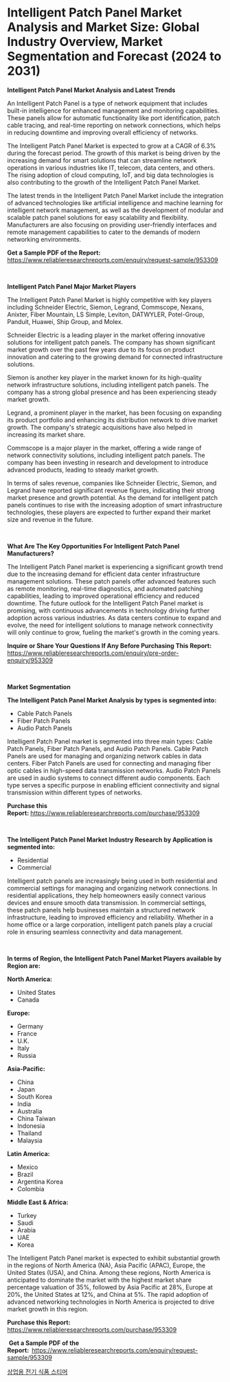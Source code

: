 <p><h1>Intelligent Patch Panel Market Analysis and Market Size: Global Industry Overview, Market Segmentation and Forecast (2024 to 2031)</h1></p><p><strong>Intelligent Patch Panel Market Analysis and Latest Trends</strong></p>
<p><p>An Intelligent Patch Panel is a type of network equipment that includes built-in intelligence for enhanced management and monitoring capabilities. These panels allow for automatic functionality like port identification, patch cable tracing, and real-time reporting on network connections, which helps in reducing downtime and improving overall efficiency of networks.</p><p>The Intelligent Patch Panel Market is expected to grow at a CAGR of 6.3% during the forecast period. The growth of this market is being driven by the increasing demand for smart solutions that can streamline network operations in various industries like IT, telecom, data centers, and others. The rising adoption of cloud computing, IoT, and big data technologies is also contributing to the growth of the Intelligent Patch Panel Market.</p><p>The latest trends in the Intelligent Patch Panel Market include the integration of advanced technologies like artificial intelligence and machine learning for intelligent network management, as well as the development of modular and scalable patch panel solutions for easy scalability and flexibility. Manufacturers are also focusing on providing user-friendly interfaces and remote management capabilities to cater to the demands of modern networking environments.</p></p>
<p><strong>Get a Sample PDF of the Report:&nbsp;</strong> <a href="https://www.reliableresearchreports.com/enquiry/request-sample/953309">https://www.reliableresearchreports.com/enquiry/request-sample/953309</a></p>
<p>&nbsp;</p>
<p><strong>Intelligent Patch Panel Major Market Players</strong></p>
<p><p>The Intelligent Patch Panel Market is highly competitive with key players including Schneider Electric, Siemon, Legrand, Commscope, Nexans, Anixter, Fiber Mountain, LS Simple, Leviton, DATWYLER, Potel-Group, Panduit, Huawei, Ship Group, and Molex.</p><p>Schneider Electric is a leading player in the market offering innovative solutions for intelligent patch panels. The company has shown significant market growth over the past few years due to its focus on product innovation and catering to the growing demand for connected infrastructure solutions.</p><p>Siemon is another key player in the market known for its high-quality network infrastructure solutions, including intelligent patch panels. The company has a strong global presence and has been experiencing steady market growth.</p><p>Legrand, a prominent player in the market, has been focusing on expanding its product portfolio and enhancing its distribution network to drive market growth. The company's strategic acquisitions have also helped in increasing its market share.</p><p>Commscope is a major player in the market, offering a wide range of network connectivity solutions, including intelligent patch panels. The company has been investing in research and development to introduce advanced products, leading to steady market growth.</p><p>In terms of sales revenue, companies like Schneider Electric, Siemon, and Legrand have reported significant revenue figures, indicating their strong market presence and growth potential. As the demand for intelligent patch panels continues to rise with the increasing adoption of smart infrastructure technologies, these players are expected to further expand their market size and revenue in the future.</p></p>
<p>&nbsp;</p>
<p><strong>What Are The Key Opportunities For Intelligent Patch Panel Manufacturers?</strong></p>
<p><p>The Intelligent Patch Panel market is experiencing a significant growth trend due to the increasing demand for efficient data center infrastructure management solutions. These patch panels offer advanced features such as remote monitoring, real-time diagnostics, and automated patching capabilities, leading to improved operational efficiency and reduced downtime. The future outlook for the Intelligent Patch Panel market is promising, with continuous advancements in technology driving further adoption across various industries. As data centers continue to expand and evolve, the need for intelligent solutions to manage network connectivity will only continue to grow, fueling the market's growth in the coming years.</p></p>
<p><strong>Inquire or Share Your Questions If Any Before Purchasing This Report:</strong> <a href="https://www.reliableresearchreports.com/enquiry/pre-order-enquiry/953309">https://www.reliableresearchreports.com/enquiry/pre-order-enquiry/953309</a></p>
<p>&nbsp;</p>
<p><strong>Market Segmentation</strong></p>
<p><strong>The Intelligent Patch Panel Market Analysis by types is segmented into:</strong></p>
<p><ul><li>Cable Patch Panels</li><li>Fiber Patch Panels</li><li>Audio Patch Panels</li></ul></p>
<p><p>Intelligent Patch Panel market is segmented into three main types: Cable Patch Panels, Fiber Patch Panels, and Audio Patch Panels. Cable Patch Panels are used for managing and organizing network cables in data centers. Fiber Patch Panels are used for connecting and managing fiber optic cables in high-speed data transmission networks. Audio Patch Panels are used in audio systems to connect different audio components. Each type serves a specific purpose in enabling efficient connectivity and signal transmission within different types of networks.</p></p>
<p><strong>Purchase this Report:&nbsp;</strong><a href="https://www.reliableresearchreports.com/purchase/953309">https://www.reliableresearchreports.com/purchase/953309</a></p>
<p>&nbsp;</p>
<p><strong>The Intelligent Patch Panel Market Industry Research by Application is segmented into:</strong></p>
<p><ul><li>Residential</li><li>Commercial</li></ul></p>
<p><p>Intelligent patch panels are increasingly being used in both residential and commercial settings for managing and organizing network connections. In residential applications, they help homeowners easily connect various devices and ensure smooth data transmission. In commercial settings, these patch panels help businesses maintain a structured network infrastructure, leading to improved efficiency and reliability. Whether in a home office or a large corporation, intelligent patch panels play a crucial role in ensuring seamless connectivity and data management.</p></p>
<p>&nbsp;</p>
<p><strong>In terms of Region, the Intelligent Patch Panel Market Players available by Region are:</strong></p>
<p>
    <p> <strong> North America: </strong>
        <ul>
            <li>United States</li>
            <li>Canada</li>
        </ul>
        </p> 
    <p> <strong> Europe: </strong>
        <ul>
            <li>Germany</li>
            <li>France</li>
            <li>U.K.</li>
            <li>Italy</li>
            <li>Russia</li>
        </ul>
        </p> 
    <p> <strong> Asia-Pacific: </strong>
        <ul>
            <li>China</li>
            <li>Japan</li>
            <li>South Korea</li>
            <li>India</li>
            <li>Australia</li>
            <li>China Taiwan</li>
            <li>Indonesia</li>
            <li>Thailand</li>
            <li>Malaysia</li>
        </ul>
        </p> 
    <p> <strong> Latin America: </strong>
        <ul>
            <li>Mexico</li>
            <li>Brazil</li>
            <li>Argentina Korea</li>
            <li>Colombia</li>
        </ul>
        </p> 
    <p> <strong> Middle East & Africa: </strong>
        <ul>
            <li>Turkey</li>
            <li>Saudi</li>
            <li>Arabia</li>
            <li>UAE</li>
            <li>Korea</li>
        </ul>
    </p>
    </p>
<p><p>The Intelligent Patch Panel market is expected to exhibit substantial growth in the regions of North America (NA), Asia Pacific (APAC), Europe, the United States (USA), and China. Among these regions, North America is anticipated to dominate the market with the highest market share percentage valuation of 35%, followed by Asia Pacific at 28%, Europe at 20%, the United States at 12%, and China at 5%. The rapid adoption of advanced networking technologies in North America is projected to drive market growth in this region.</p></p>
<p><strong>Purchase this Report: </strong><a href="https://www.reliableresearchreports.com/purchase/953309">https://www.reliableresearchreports.com/purchase/953309</a></p>
<p>&nbsp;<strong>Get a Sample PDF of the Report:&nbsp;&nbsp;</strong><a href="https://www.reliableresearchreports.com/enquiry/request-sample/953309">https://www.reliableresearchreports.com/enquiry/request-sample/953309</a></p>
<p><strong></strong></p>
<p><p><a href="https://github.com/xvz497517413/Market-Research-Report-List-1/blob/main/997551815405.md">상업용 전기 식품 스티머</a></p></p>